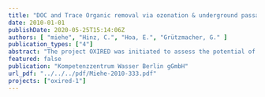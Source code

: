 ```yaml
---
title: "DOC and Trace Organic removal via ozonation & underground passage - expected benefit and limitations"
date: 2010-01-01
publishDate: 2020-05-25T15:14:06Z
authors: [ "miehe", "Hinz, C.", "Hoa, E.", "Grützmacher, G." ]
publication_types: ["4"]
abstract: "The project OXIRED was initiated to assess the potential of a combination of natural systems such as bank filtration (BF) and artificial recharge (AR) and oxidation processes in order to improve the degradability of DOC and the removal of trace organics during water treatment. In this literature study, treatment schemes, which combine subsurface passage with oxidation processes, were evaluated with regard to the potential removal of DOC and trace organics, by theoretical considerations and case study analyses. The objectives were i) to estimate the degradation of bulk organic matter and trace organics in such combined systems, ii) to assess the potential for toxic by-products and iii) to describe different possible schemes combining natural systems (BF & AR) and oxidation processes. Available data generally shows good removal of the substances identified as persistent during BF & AR by oxidation processes. Carbamazepine, for example, is poorly degradable during bank filtration, but ozonation leads to a transformation of more than 97%. If ozonation alone does not suffice, advanced oxidation processes may enhance the transformation. E.g. literature gives a values of < 50% removal of Iopamidol by ozonation. However, transformation increases up to 88% using advanced oxidation processes, such as O3/H2O2 and O3/UV. Investigations on the formation of possible toxic by-products have shown the general possibilities to control the formation of bromate by decreasing the pH, avoiding free dissolved ozone in the reactor and/or by adding H2O2. Only a low risk of exposure of the potentially forming nitrosamines in drinking water after artificial recharge could be identified. Especially the cancerogenic metabolite NDMA is degraded during subsurface passage. Three reference treatment schemes were identified: (A): surface water is treated via oxidation before infiltration into artificial recharge ponds.(B): a river bank filtration with short retention times (<5 days) is used as a pretreatment step before the successive oxidation and artificial recharge (AR). (C1/C2): oxidation is applied subsequent to subsurface passage after bank filtration and artificial recharge. Due to the possible formation of toxic by-products and the increased assimilable DOC in scheme C (Examples for C1 Mülheim Styrum-East and Le Pecq Croissy & C2 Prairie Waters Project and the Bi´eau Process) a post-treatment including disinfection after oxidation is necessary. Additional post-treatment in schemes A (implemented at Mülheim Dohne) and B depends on the redox conditions and the travel times during the subsurface passage. However, although there is a lack of practical data, the enhancement of BDOC via oxidation prior to the underground passage seems theoretically more promising than the reverse configuration. It is therefore recommended that any further experimental program in OXIRED should focus on the schemes A and B and include a cost-benefit analysis of the additional first BF step."
featured: false
publication: "Kompetenzzentrum Wasser Berlin gGmbH"
url_pdf: "../../../pdf/Miehe-2010-333.pdf"
projects: ["oxired-1"]
---
```


